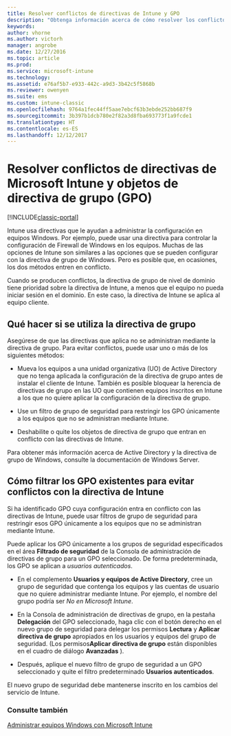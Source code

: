 ```yaml
---
title: Resolver conflictos de directivas de Intune y GPO
description: "Obtenga información acerca de cómo resolver los conflictos entre las directivas de configuración de directiva de grupo e Intune."
keywords: 
author: vhorne
ms.author: victorh
manager: angrobe
ms.date: 12/27/2016
ms.topic: article
ms.prod: 
ms.service: microsoft-intune
ms.technology: 
ms.assetid: e76af5b7-e933-442c-a9d3-3b42c5f5868b
ms.reviewer: owenyen
ms.suite: ems
ms.custom: intune-classic
ms.openlocfilehash: 9764a1fec44ff5aae7ebcf63b3ebde252bb687f9
ms.sourcegitcommit: 3b397b1dcb780e2f82a3d8fba693773f1a9fcde1
ms.translationtype: HT
ms.contentlocale: es-ES
ms.lasthandoff: 12/12/2017
---
```

# <a name="resolve-group-policy-objects-gpo-and-microsoft-intune-policy-conflicts"></a>Resolver conflictos de directivas de Microsoft Intune y objetos de directiva de grupo (GPO)

[!INCLUDE[classic-portal](../includes/classic-portal.md)]

Intune usa directivas que le ayudan a administrar la configuración en equipos Windows. Por ejemplo, puede usar una directiva para controlar la configuración de Firewall de Windows en los equipos. Muchas de las opciones de Intune son similares a las opciones que se pueden configurar con la directiva de grupo de Windows. Pero es posible que, en ocasiones, los dos métodos entren en conflicto.

Cuando se producen conflictos, la directiva de grupo de nivel de dominio tiene prioridad sobre la directiva de Intune, a menos que el equipo no pueda iniciar sesión en el dominio. En este caso, la directiva de Intune se aplica al equipo cliente.

## <a name="what-to-do-if-you-are-using-group-policy"></a>Qué hacer si se utiliza la directiva de grupo
Asegúrese de que las directivas que aplica no se administran mediante la directiva de grupo. Para evitar conflictos, puede usar uno o más de los siguientes métodos:

-   Mueva los equipos a una unidad organizativa (UO) de Active Directory que no tenga aplicada la configuración de la directiva de grupo antes de instalar el cliente de Intune. También es posible bloquear la herencia de directivas de grupo en las UO que contienen equipos inscritos en Intune a los que no quiere aplicar la configuración de la directiva de grupo.

-   Use un filtro de grupo de seguridad para restringir los GPO únicamente a los equipos que no se administran mediante Intune.

-   Deshabilite o quite los objetos de directiva de grupo que entran en conflicto con las directivas de Intune.

Para obtener más información acerca de Active Directory y la directiva de grupo de Windows, consulte la documentación de Windows Server.

## <a name="how-to-filter-existing-gpos-to-avoid-conflicts-with-intune-policy"></a>Cómo filtrar los GPO existentes para evitar conflictos con la directiva de Intune
Si ha identificado GPO cuya configuración entra en conflicto con las directivas de Intune, puede usar filtros de grupo de seguridad para restringir esos GPO únicamente a los equipos que no se administran mediante Intune.

<!--- ### Use WMI filters
WMI filters selectively apply GPOs to computers that satisfy the conditions of a query. To apply a WMI filter, deploy a WMI class instance to all PCs in the enterprise before you enroll any PCs in the Intune service.

#### To apply WMI filters to a GPO

1.  Create a management object file by copying and pasting the following into a text file, and then saving it to a convenient location as **WIT.mof**. The file contains the WMI class instance that you deploy to PCs that you want to enroll in the Intune service.

    ```
    //Beginning of MOF file.
    #pragma classflags("forceupdate")
    #pragma namespace ("\\\\.\\Root")
    instance of __Namespace
    {
       Name = "WindowsIntune";
    };

    #pragma namespace ("\\\\.\\Root\\WindowsIntune")
    [
       Description("This class defines Microsoft Intune common properties")
    ]
    class WindowsIntune_ManagedNode
    {
       [ read, Description("This defines whether Microsoft Intune Policy is enabled"): DisableOverride ToSubClass ]
       boolean WindowsIntunePolicyEnabled;
       [ read, key, Description("This property defines the version." "Example: 1.0"): ToSubClass ]
       string Version;
    };

    instance of WindowsIntune_ManagedNode
    {
       Version = "1.0";
       WindowsIntunePolicyEnabled = 1;
    };
    ```

2.  Use either a startup script or Group Policy to deploy the file. The following is the deployment command for the startup script. The WMI class instance must be deployed before you enroll client PCs in the Intune service.

    **C:/Windows/System32/Wbem/MOFCOMP &lt;path to MOF file&gt;\wit.mof**

3.  Run either of the following commands to create the WMI filters, depending on whether the GPO you want to filter applies to PCs that are managed by using Intune or to PCs that are not managed by using Intune.

    -   For GPOs that apply to PCs that are not managed by using Intune, use the following:

        ```
        Namespace:root\WindowsIntune
        Query:  SELECT WindowsIntunePolicyEnabled FROM WindowsIntune_ManagedNode WHERE WindowsIntunePolicyEnabled=0
        ```

    -   For GPOs that apply to PCs that are managed by Intune, use the following:

        ```
        Namespace:root\WindowsIntune
        Query:  SELECT WindowsIntunePolicyEnabled FROM WindowsIntune_ManagedNode WHERE WindowsIntunePolicyEnabled=1
        ```

4.  Edit the GPO in the Group Policy Management console to apply the WMI filter that you created in the previous step.

    -   For GPOs that should apply only to PCs that you want to manage by using Intune, apply the filter **WindowsIntunePolicyEnabled=1**.

    -   For GPOs that should apply only to PCs that you do not want to manage by using Intune, apply the filter **WindowsIntunePolicyEnabled=0**.

For more information about how to apply WMI filters in Group Policy, see the blog post [Security Filtering, WMI Filtering, and Item-level Targeting in Group Policy Preferences](http://go.microsoft.com/fwlink/?LinkId=177883). --->


Puede aplicar los GPO únicamente a los grupos de seguridad especificados en el área **Filtrado de seguridad** de la Consola de administración de directivas de grupo para un GPO seleccionado. De forma predeterminada, los GPO se aplican a *usuarios autenticados*.

-   En el complemento **Usuarios y equipos de Active Directory**, cree un grupo de seguridad que contenga los equipos y las cuentas de usuario que no quiere administrar mediante Intune. Por ejemplo, el nombre del grupo podría ser *No en Microsoft Intune*.

-   En la Consola de administración de directivas de grupo, en la pestaña **Delegación** del GPO seleccionado, haga clic con el botón derecho en el nuevo grupo de seguridad para delegar los permisos **Lectura** y **Aplicar directiva de grupo** apropiados en los usuarios y equipos del grupo de seguridad. (Los permisos**Aplicar directiva de grupo** están disponibles en el cuadro de diálogo **Avanzadas** ).

-   Después, aplique el nuevo filtro de grupo de seguridad a un GPO seleccionado y quite el filtro predeterminado **Usuarios autenticados**.

El nuevo grupo de seguridad debe mantenerse inscrito en los cambios del servicio de Intune.

### <a name="see-also"></a>Consulte también
[Administrar equipos Windows con Microsoft Intune](manage-windows-pcs-with-microsoft-intune.md)
